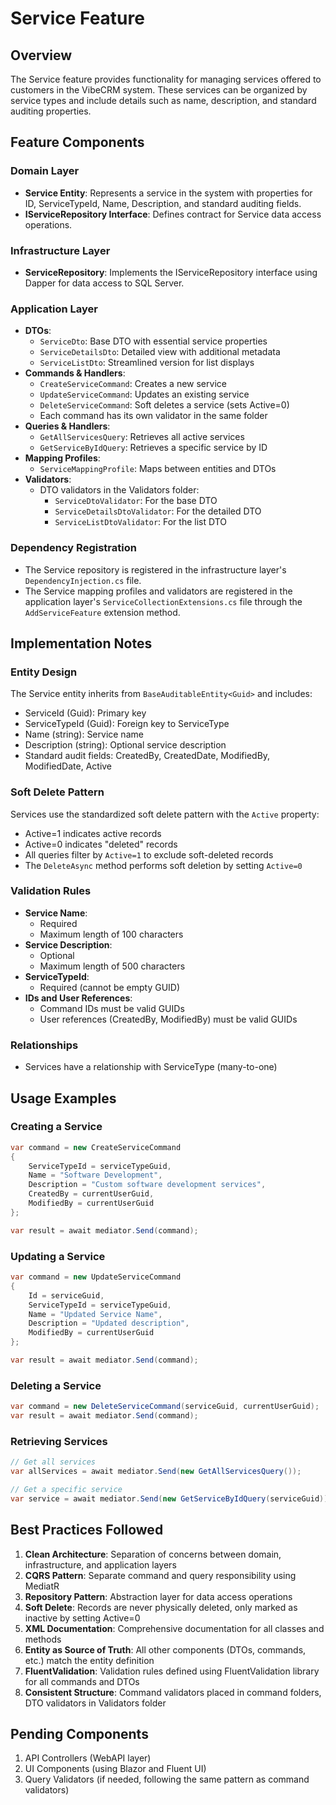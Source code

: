 # Service Feature

## Overview
The Service feature provides functionality for managing services offered to customers in the VibeCRM system. These services can be organized by service types and include details such as name, description, and standard auditing properties.

## Feature Components

### Domain Layer
- **Service Entity**: Represents a service in the system with properties for ID, ServiceTypeId, Name, Description, and standard auditing fields.
- **IServiceRepository Interface**: Defines contract for Service data access operations.

### Infrastructure Layer
- **ServiceRepository**: Implements the IServiceRepository interface using Dapper for data access to SQL Server.

### Application Layer
- **DTOs**:
  - `ServiceDto`: Base DTO with essential service properties
  - `ServiceDetailsDto`: Detailed view with additional metadata
  - `ServiceListDto`: Streamlined version for list displays
- **Commands & Handlers**:
  - `CreateServiceCommand`: Creates a new service
  - `UpdateServiceCommand`: Updates an existing service
  - `DeleteServiceCommand`: Soft deletes a service (sets Active=0)
  - Each command has its own validator in the same folder
- **Queries & Handlers**:
  - `GetAllServicesQuery`: Retrieves all active services
  - `GetServiceByIdQuery`: Retrieves a specific service by ID
- **Mapping Profiles**:
  - `ServiceMappingProfile`: Maps between entities and DTOs
- **Validators**:
  - DTO validators in the Validators folder:
    - `ServiceDtoValidator`: For the base DTO
    - `ServiceDetailsDtoValidator`: For the detailed DTO
    - `ServiceListDtoValidator`: For the list DTO

### Dependency Registration
- The Service repository is registered in the infrastructure layer's `DependencyInjection.cs` file.
- The Service mapping profiles and validators are registered in the application layer's `ServiceCollectionExtensions.cs` file through the `AddServiceFeature` extension method.

## Implementation Notes

### Entity Design
The Service entity inherits from `BaseAuditableEntity<Guid>` and includes:
- ServiceId (Guid): Primary key
- ServiceTypeId (Guid): Foreign key to ServiceType
- Name (string): Service name
- Description (string): Optional service description
- Standard audit fields: CreatedBy, CreatedDate, ModifiedBy, ModifiedDate, Active

### Soft Delete Pattern
Services use the standardized soft delete pattern with the `Active` property:
- Active=1 indicates active records
- Active=0 indicates "deleted" records
- All queries filter by `Active=1` to exclude soft-deleted records
- The `DeleteAsync` method performs soft deletion by setting `Active=0`

### Validation Rules
- **Service Name**:
  - Required
  - Maximum length of 100 characters
- **Service Description**:
  - Optional
  - Maximum length of 500 characters
- **ServiceTypeId**:
  - Required (cannot be empty GUID)
- **IDs and User References**:
  - Command IDs must be valid GUIDs
  - User references (CreatedBy, ModifiedBy) must be valid GUIDs

### Relationships
- Services have a relationship with ServiceType (many-to-one)

## Usage Examples

### Creating a Service
```csharp
var command = new CreateServiceCommand
{
    ServiceTypeId = serviceTypeGuid,
    Name = "Software Development",
    Description = "Custom software development services",
    CreatedBy = currentUserGuid,
    ModifiedBy = currentUserGuid
};

var result = await mediator.Send(command);
```

### Updating a Service
```csharp
var command = new UpdateServiceCommand
{
    Id = serviceGuid,
    ServiceTypeId = serviceTypeGuid,
    Name = "Updated Service Name",
    Description = "Updated description",
    ModifiedBy = currentUserGuid
};

var result = await mediator.Send(command);
```

### Deleting a Service
```csharp
var command = new DeleteServiceCommand(serviceGuid, currentUserGuid);
var result = await mediator.Send(command);
```

### Retrieving Services
```csharp
// Get all services
var allServices = await mediator.Send(new GetAllServicesQuery());

// Get a specific service
var service = await mediator.Send(new GetServiceByIdQuery(serviceGuid));
```

## Best Practices Followed
1. **Clean Architecture**: Separation of concerns between domain, infrastructure, and application layers
2. **CQRS Pattern**: Separate command and query responsibility using MediatR
3. **Repository Pattern**: Abstraction layer for data access operations
4. **Soft Delete**: Records are never physically deleted, only marked as inactive by setting Active=0
5. **XML Documentation**: Comprehensive documentation for all classes and methods
6. **Entity as Source of Truth**: All other components (DTOs, commands, etc.) match the entity definition
7. **FluentValidation**: Validation rules defined using FluentValidation library for all commands and DTOs
8. **Consistent Structure**: Command validators placed in command folders, DTO validators in Validators folder

## Pending Components
1. API Controllers (WebAPI layer)
2. UI Components (using Blazor and Fluent UI)
3. Query Validators (if needed, following the same pattern as command validators)

